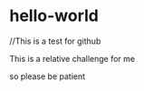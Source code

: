 # hello-world
//This is a test for github

This is a relative challenge for me

so please be patient
